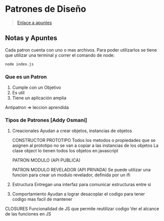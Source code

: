 # Patrones de Diseño

> [Enlace a apuntes](https://www.notion.so/Patrones-de-Diseno-JS-c5e33a0812424c478f32f11c84734a97)

## Notas y Apuntes
Cada patron cuenta con uno o mas archivos. Para poder utilizarlos se tiene que utilizar una terminal y correr el comando de node:

```bash
node index.js
```

### Que es un Patron

1. Cumple con un Objetivo
2. Es util
3. Tiene un aplicación amplia

Antipatron => leccion aprendida

### Tipos de Patrones [Addy Osmani]

1. Creacionales
	Ayudan a crear objetos, instancias de objetos
	
	CONSTRUCTOR PROTOTIPO
	Todos los metodos o propiedades que se asignen al prototipo no se van a copiar a las instancias de los objetos
	La clase object lo tienen todos los objetos en javascript
	
	PATRON MODULO (API PUBLICA)
	
	PATRON MODULO REVELADOR (API PRIVADA)
		Se puede utilizar una funcion para crear un modulo revelador, definida por un ifi
	
2. Estructura
	Entregan una interfaz para comunicar estructuras entre si

3. Comportamiento
	Ayudan a lograr desacoplar el codigo para tener codigo mas facil de mantener
	
	
CLOSURES
	Funcionalidad de JS que permite reutilizar codigo 
	Ver el alcance de las funciones en JS
	
	
